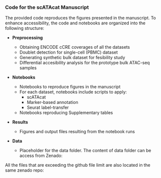 ### Code for the scATAcat Manuscript

The provided code reproduces the figures presented in the manuscript. To enhance accessibility, the code and notebooks are organized into the following structure:

- **Preprocessing**
    - Obtaining ENCODE cCRE coverages of all the datasets
    - Doublet detection for single-cell (PBMC) dataset
    - Generating synthetic bulk dataset for fesibility study
    - Differential accesibility analysis for the prototype bulk ATAC-seq samples
      
- **Notebooks**
    - Notebooks to reproduce figures in the manuscript
    -  For each dataset, notebooks include scripts to apply:
        - scATAcat
        - Marker-based annotation
        - Seurat label-transfer
    - Notebooks reproducing Supplementary tables
      
- **Results**
    - Figures and output files resulting from the notebook runs
   
- **Data**
    - Placeholder for the data folder. The content of data folder can be access from Zenado:
 
All the files that are exceeding the github file limit are also located in the same zenado repo:
 
